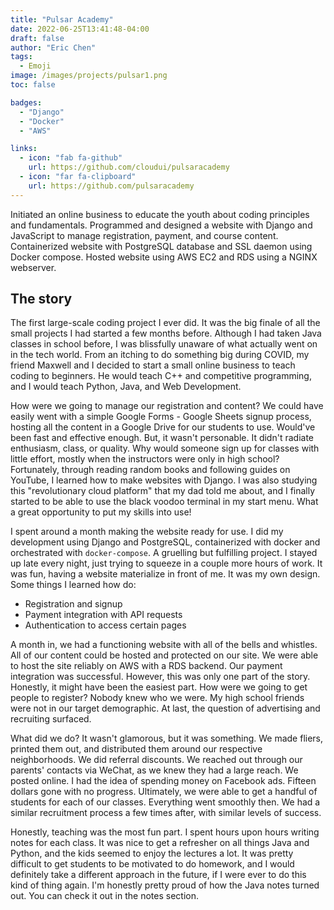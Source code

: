 ```yaml
---
title: "Pulsar Academy"
date: 2022-06-25T13:41:48-04:00
draft: false
author: "Eric Chen"
tags:
  - Emoji
image: /images/projects/pulsar1.png
toc: false

badges: 
  - "Django"
  - "Docker"
  - "AWS"

links:
  - icon: "fab fa-github"
    url: https://github.com/cloudui/pulsaracademy
  - icon: "far fa-clipboard"
    url: https://github.com/pulsaracademy
---
```



Initiated an online business to educate the youth about coding principles and fundamentals. Programmed and designed a website with Django and JavaScript to manage registration, payment, and course content. Containerized website with PostgreSQL database and SSL daemon using Docker compose. Hosted website using AWS EC2 and RDS using a NGINX webserver.

## The story

The first large-scale coding project I ever did. It was the big finale of all the small projects I had started a few months before. Although I had taken Java classes in school before, I was blissfully unaware of what actually went on in the tech world. From an itching to do something big during COVID, my friend Maxwell and I decided to start a small online business to teach coding to beginners. He would teach C++ and competitive programming, and I would teach Python, Java, and Web Development.

How were we going to manage our registration and content? We could have easily went with a simple Google Forms - Google Sheets signup process, hosting all the content in a Google Drive for our students to use. Would've been fast and effective enough. But, it wasn't personable. It didn't radiate enthusiasm, class, or quality. Why would someone sign up for classes with little effort, mostly when the instructors were only in high school? Fortunately, through reading random books and following guides on YouTube, I learned how to make websites with Django. I was also studying this "revolutionary cloud platform" that my dad told me about, and I finally started to be able to use the black voodoo terminal in my start menu. What a great opportunity to put my skills into use!

I spent around a month making the website ready for use. I did my development using Django and PostgreSQL, containerized with docker and orchestrated with `docker-compose`. A gruelling but fulfilling project. I stayed up late every night, just trying to squeeze in a couple more hours of work. It was fun, having a website materialize in front of me. It was my own design. Some things I learned how do: 

- Registration and signup
- Payment integration with API requests
- Authentication to access certain pages

A month in, we had a functioning website with all of the bells and whistles. All of our content could be hosted and protected on our site. We were able to host the site reliably on AWS with a RDS backend. Our payment integration was successful. However, this was only one part of the story. Honestly, it might have been the easiest part. How were we going to get people to register? Nobody knew who we were. My high school friends were not in our target demographic. At last, the question of advertising and recruiting surfaced. 

What did we do? It wasn't glamorous, but it was something. We made fliers, printed them out, and distributed them around our respective neighborhoods. We did referral discounts. We reached out through our parents' contacts via WeChat, as we knew they had a large reach. We posted online. I had the idea of spending money on Facebook ads. Fifteen dollars gone with no progress. Ultimately, we were able to get a handful of students for each of our classes. Everything went smoothly then. We had a similar recruitment process a few times after, with similar levels of success.

Honestly, teaching was the most fun part. I spent hours upon hours writing notes for each class. It was nice to get a refresher on all things Java and Python, and the kids seemed to enjoy the lectures a lot. It was pretty difficult to get students to be motivated to do homework, and I would definitely take a different approach in the future, if I were ever to do this kind of thing again. I'm honestly pretty proud of how the Java notes turned out. You can check it out in the notes section. 

 